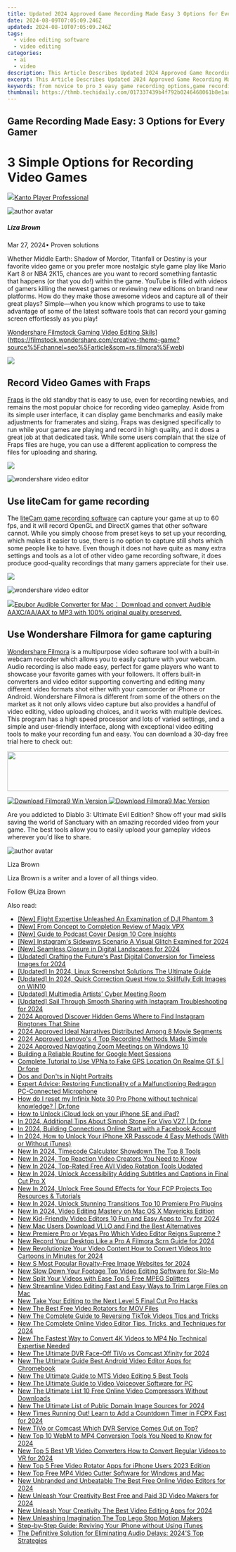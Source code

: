 ```yaml
---
title: Updated 2024 Approved Game Recording Made Easy 3 Options for Every Gamer
date: 2024-08-09T07:05:09.246Z
updated: 2024-08-10T07:05:09.246Z
tags: 
  - video editing software
  - video editing
categories: 
  - ai
  - video
description: This Article Describes Updated 2024 Approved Game Recording Made Easy 3 Options for Every Gamer
excerpt: This Article Describes Updated 2024 Approved Game Recording Made Easy 3 Options for Every Gamer
keywords: from novice to pro 3 easy game recording options,game recording made easy 3 options for every gamer,recording made easy 3 top options for video game enthusiasts,capture your gaming moments 3 easy recording options,streamline your recording 3 easy options for gamers,voice over recording made easy fcp tips for beginners and pros,gaming made easy 3 simple video game recording options
thumbnail: https://thmb.techidaily.com/017337439b4f792b0246468061b8e1aa8f8f36d01cdf2619fb3c06685fc0972f.jpg
---
```


## Game Recording Made Easy: 3 Options for Every Gamer

# 3 Simple Options for Recording Video Games

<!-- affiliate ads begin -->
<a href="https://secure.2checkout.com/order/checkout.php?PRODS=4742929&QTY=1&AFFILIATE=108875&CART=1"><img src="https://secure.avangate.com/images/merchant/e09fdffe648a30658a9657bbed7b2388/products/boxshot(2).png" border="0">Kanto Player Professional</a>
<!-- affiliate ads end -->
![author avatar](https://lh5.googleusercontent.com/-AIMmjowaFs4/AAAAAAAAAAI/AAAAAAAAABc/Y5UmwDaI7HU/s250-c-k/photo.jpg)

##### Liza Brown

 Mar 27, 2024• Proven solutions

Whether Middle Earth: Shadow of Mordor, Titanfall or Destiny is your favorite video game or you prefer more nostalgic style game play like Mario Kart 8 or NBA 2K15, chances are you want to record something fantastic that happens (or that you do!) within the game. YouTube is filled with videos of gamers killing the newest games or reviewing new editions on brand new platforms. How do they make those awesome videos and capture all of their great plays? Simple—when you know which programs to use to take advantage of some of the latest software tools that can record your gaming screen effortlessly as you play!

[Wondershare Filmstock Gaming Video Editing Skils](https://images.wondershare.com/filmora/article-images/learn-gaming-video-editing-skills-banner.png)](https://filmstock.wondershare.com/creative-theme-game?source%5Fchannel=seo%5Farticle&spm=rs.filmora%5Fweb)

<!-- affiliate ads begin -->
<a href="https://secure.2checkout.com/order/checkout.php?PRODS=3727260&QTY=1&AFFILIATE=108875&CART=1"><img src="http://www.aiseesoft.com/avangate/30p/banner.jpg" border="0"></a>
<!-- affiliate ads end -->
## Record Video Games with Fraps

[Fraps](http://www.fraps.com/) is the old standby that is easy to use, even for recording newbies, and remains the most popular choice for recording video gameplay. Aside from its simple user interface, it can display game benchmarks and easily make adjustments for framerates and sizing. Fraps was designed specifically to run while your games are playing and record in high quality, and it does a great job at that dedicated task. While some users complain that the size of Fraps files are huge, you can use a different application to compress the files for uploading and sharing.

<!-- affiliate ads begin -->
<a href="https://secure.2checkout.com/order/checkout.php?PRODS=4620778&QTY=1&AFFILIATE=108875&CART=1"><img src="https://secure.avangate.com/images/merchant/07dd4d5a72f5740ef0f035f201951476/300__250banner.jpg" border="0"></a>
<!-- affiliate ads end -->
![wondershare video editor](https://images.wondershare.com/images/multimedia/video-editor/fraps.jpg)

## Use liteCam for game recording

The [liteCam game recording software](https://www.litecam.net/en/) can capture your game at up to 60 fps, and it will record OpenGL and DirectX games that other software cannot. While you simply choose from preset keys to set up your recording, which makes it easier to use, there is no option to capture still shots which some people like to have. Even though it does not have quite as many extra settings and tools as a lot of other video game recording software, it does produce good-quality recordings that many gamers appreciate for their use.

<!-- affiliate ads begin -->
<a href="https://secure.2checkout.com/order/checkout.php?PRODS=4728277&QTY=1&AFFILIATE=108875&CART=1"><img src="https://secure.avangate.com/images/merchant/f7f07e7dab09533bc71247a5b29a7373/products/1_iDeviceMessageBox.png" border="0"></a>
<!-- affiliate ads end -->
![wondershare video editor](https://images.wondershare.com/images/multimedia/video-editor/litecam.jpg)

<!-- affiliate ads begin -->
<a href="https://secure.2checkout.com/order/checkout.php?PRODS=4713565&QTY=1&AFFILIATE=108875&CART=1"><img src="https://www.epubor.com/images/uppic/audible-converter-interface.png" border="0">Epubor Audible Converter for Mac： Download and convert Audible AAXC/AA/AAX to MP3 with 100% original quality preserved.</a>
<!-- affiliate ads end -->
## Use Wondershare Filmora for game capturing

[Wondershare Filmora](https://tools.techidaily.com/wondershare/filmora/download/) is a multipurpose video software tool with a built-in webcam recorder which allows you to easily capture with your webcam. Audio recording is also made easy, perfect for game players who want to showcase your favorite games with your followers. It offers built-in converters and video editor supporting converting and editing many different video formats shot either with your camcorder or iPhone or Android. Wondershare Filmora is different from some of the others on the market as it not only allows video capture but also provides a handful of video editing, video uploading choices, and it works with multiple devices. This program has a high speed processor and lots of varied settings, and a simple and user-friendly interface, along with exceptional video editing tools to make your recording fun and easy. You can download a 30-day free trial here to check out:

<!-- affiliate ads begin -->
<a href="https://vapordna.pxf.io/c/5597632/1494880/17238" target="_top" id="1494880"><img src="//a.impactradius-go.com/display-ad/17238-1494880" border="0" alt="" width="728" height="90"/></a><img height="0" width="0" src="https://imp.pxf.io/i/5597632/1494880/17238" style="position:absolute;visibility:hidden;" border="0" />
<!-- affiliate ads end -->
[![Download Filmora9 Win Version](https://images.wondershare.com/filmora/guide/download-btn-win.jpg) ](https://tools.techidaily.com/wondershare/filmora/download/) [![Download Filmora9 Mac Version](https://images.wondershare.com/filmora/guide/download-btn-mac.jpg) ](https://tools.techidaily.com/wondershare/filmora/download/)

Are you addicted to Diablo 3: Ultimate Evil Edition? Show off your mad skills saving the world of Sanctuary with an amazing recorded video from your game. The best tools allow you to easily upload your gameplay videos wherever you'd like to share.

![author avatar](https://lh5.googleusercontent.com/-AIMmjowaFs4/AAAAAAAAAAI/AAAAAAAAABc/Y5UmwDaI7HU/s250-c-k/photo.jpg)

Liza Brown

Liza Brown is a writer and a lover of all things video.

Follow @Liza Brown

<span class="atpl-alsoreadstyle">Also read:</span>
<div><ul>
<li><a href="https://some-techniques.techidaily.com/new-flight-expertise-unleashed-an-examination-of-dji-phantom-3/"><u>[New] Flight Expertise Unleashed  An Examination of DJI Phantom 3</u></a></li>
<li><a href="https://some-knowledge.techidaily.com/new-from-concept-to-completion-review-of-magix-vpx/"><u>[New] From Concept to Completion  Review of Magix VPX</u></a></li>
<li><a href="https://some-techniques.techidaily.com/new-guide-to-podcast-cover-design-10-core-insights/"><u>[New] Guide to Podcast Cover Design  10 Core Insights</u></a></li>
<li><a href="https://vp-tips.techidaily.com/new-instagrams-sideways-scenario-a-visual-glitch-examined-for-2024/"><u>[New] Instagram's Sideways Scenario  A Visual Glitch Examined for 2024</u></a></li>
<li><a href="https://fox-helps.techidaily.com/new-seamless-closure-in-digital-landscapes-for-2024/"><u>[New] Seamless Closure in Digital Landscapes for 2024</u></a></li>
<li><a href="https://fox-direct.techidaily.com/updated-crafting-the-futures-past-digital-conversion-for-timeless-images-for-2024/"><u>[Updated] Crafting the Future's Past  Digital Conversion for Timeless Images for 2024</u></a></li>
<li><a href="https://digital-screen-recording.techidaily.com/updated-in-2024-linux-screenshot-solutions-the-ultimate-guide/"><u>[Updated] In 2024, Linux Screenshot Solutions  The Ultimate Guide</u></a></li>
<li><a href="https://vp-tips.techidaily.com/updated-in-2024-quick-correction-quest-how-to-skillfully-edit-images-on-win10/"><u>[Updated] In 2024, Quick Correction Quest  How to Skillfully Edit Images on WIN10</u></a></li>
<li><a href="https://some-guidance.techidaily.com/updated-multimedia-artists-cyber-meeting-room/"><u>[Updated] Multimedia Artists' Cyber Meeting Room</u></a></li>
<li><a href="https://instagram-video-recordings.techidaily.com/updated-sail-through-smooth-sharing-with-instagram-troubleshooting-for-2024/"><u>[Updated] Sail Through Smooth Sharing with Instagram Troubleshooting for 2024</u></a></li>
<li><a href="https://fox-links.techidaily.com/2024-approved-discover-hidden-gems-where-to-find-instagram-ringtones-that-shine/"><u>2024 Approved  Discover Hidden Gems  Where to Find Instagram Ringtones That Shine</u></a></li>
<li><a href="https://article-posts.techidaily.com/2024-approved-ideal-narratives-distributed-among-8-movie-segments/"><u>2024 Approved  Ideal Narratives Distributed Among 8 Movie Segments</u></a></li>
<li><a href="https://screen-recording.techidaily.com/2024-approved-lenovos-4-top-recording-methods-made-simple/"><u>2024 Approved  Lenovo's 4 Top Recording Methods Made Simple</u></a></li>
<li><a href="https://extra-skills.techidaily.com/2024-approved-navigating-zoom-meetings-on-windows-10/"><u>2024 Approved  Navigating Zoom Meetings on Windows 10</u></a></li>
<li><a href="https://video-screen-grab.techidaily.com/building-a-reliable-routine-for-google-meet-sessions/"><u>Building a Reliable Routine for Google Meet Sessions</u></a></li>
<li><a href="https://fake-location.techidaily.com/complete-tutorial-to-use-vpna-to-fake-gps-location-on-realme-gt-5-drfone-by-drfone-virtual-android/"><u>Complete Tutorial to Use VPNa to Fake GPS Location On Realme GT 5 | Dr.fone</u></a></li>
<li><a href="https://visual-screen-recording.techidaily.com/dos-and-donts-in-night-portraits/"><u>Dos and Don'ts in Night Portraits</u></a></li>
<li><a href="https://sound-issues.techidaily.com/expert-advice-restoring-functionality-of-a-malfunctioning-redragon-pc-connected-microphone/"><u>Expert Advice: Restoring Functionality of a Malfunctioning Redragon PC-Connected Microphone</u></a></li>
<li><a href="https://techidaily.com/how-do-i-reset-my-infinix-note-30-pro-phone-without-technical-knowledge-drfone-by-drfone-reset-android-reset-android/"><u>How do I reset my Infinix Note 30 Pro Phone without technical knowledge? | Dr.fone</u></a></li>
<li><a href="https://activate-lock.techidaily.com/how-to-unlock-icloud-lock-on-your-iphone-se-and-ipad-by-drfone-ios/"><u>How to Unlock iCloud lock on your iPhone SE and iPad?</u></a></li>
<li><a href="https://change-location.techidaily.com/in-2024-additional-tips-about-sinnoh-stone-for-vivo-v27-drfone-by-drfone-virtual-android/"><u>In 2024, Additional Tips About Sinnoh Stone For Vivo V27 | Dr.fone</u></a></li>
<li><a href="https://facebook-clips.techidaily.com/in-2024-building-connections-online-start-with-a-facebook-account/"><u>In 2024, Building Connections Online  Start with a Facebook Account</u></a></li>
<li><a href="https://ios-unlock.techidaily.com/in-2024-how-to-unlock-your-iphone-xr-passcode-4-easy-methods-with-or-without-itunes-by-drfone-ios/"><u>In 2024, How to Unlock Your iPhone XR Passcode 4 Easy Methods (With or Without iTunes)</u></a></li>
<li><a href="https://ai-video-apps.techidaily.com/new-in-2024-timecode-calculator-showdown-the-top-8-tools/"><u>New In 2024, Timecode Calculator Showdown The Top 8 Tools</u></a></li>
<li><a href="https://ai-video-apps.techidaily.com/new-in-2024-top-reaction-video-creators-you-need-to-know/"><u>New In 2024, Top Reaction Video Creators You Need to Know</u></a></li>
<li><a href="https://ai-video-apps.techidaily.com/new-in-2024-top-rated-free-avi-video-rotation-tools-updated/"><u>New In 2024, Top-Rated Free AVI Video Rotation Tools Updated</u></a></li>
<li><a href="https://ai-video-apps.techidaily.com/new-in-2024-unlock-accessibility-adding-subtitles-and-captions-in-final-cut-pro-x/"><u>New In 2024, Unlock Accessibility Adding Subtitles and Captions in Final Cut Pro X</u></a></li>
<li><a href="https://ai-video-apps.techidaily.com/new-in-2024-unlock-free-sound-effects-for-your-fcp-projects-top-resources-and-tutorials/"><u>New In 2024, Unlock Free Sound Effects for Your FCP Projects Top Resources & Tutorials</u></a></li>
<li><a href="https://ai-video-apps.techidaily.com/new-in-2024-unlock-stunning-transitions-top-10-premiere-pro-plugins/"><u>New In 2024, Unlock Stunning Transitions Top 10 Premiere Pro Plugins</u></a></li>
<li><a href="https://ai-video-apps.techidaily.com/new-in-2024-video-editing-mastery-on-mac-os-x-mavericks-edition/"><u>New In 2024, Video Editing Mastery on Mac OS X Mavericks Edition</u></a></li>
<li><a href="https://ai-video-apps.techidaily.com/new-kid-friendly-video-editors-10-fun-and-easy-apps-to-try-for-2024/"><u>New Kid-Friendly Video Editors 10 Fun and Easy Apps to Try for 2024</u></a></li>
<li><a href="https://ai-video-apps.techidaily.com/new-mac-users-download-vllo-and-find-the-best-alternatives/"><u>New Mac Users Download VLLO and Find the Best Alternatives</u></a></li>
<li><a href="https://ai-video-apps.techidaily.com/new-premiere-pro-or-vegas-pro-which-video-editor-reigns-supreme/"><u>New Premiere Pro or Vegas Pro Which Video Editor Reigns Supreme ?</u></a></li>
<li><a href="https://ai-video-apps.techidaily.com/new-record-your-desktop-like-a-pro-a-filmora-scrn-guide-for-2024/"><u>New Record Your Desktop Like a Pro A Filmora Scrn Guide for 2024</u></a></li>
<li><a href="https://ai-video-apps.techidaily.com/new-revolutionize-your-video-content-how-to-convert-videos-into-cartoons-in-minutes-for-2024/"><u>New Revolutionize Your Video Content How to Convert Videos Into Cartoons in Minutes for 2024</u></a></li>
<li><a href="https://ai-video-apps.techidaily.com/new-s-most-popular-royalty-free-image-websites-for-2024/"><u>New S Most Popular Royalty-Free Image Websites for 2024</u></a></li>
<li><a href="https://ai-video-apps.techidaily.com/new-slow-down-your-footage-top-video-editing-software-for-slo-mo/"><u>New Slow Down Your Footage Top Video Editing Software for Slo-Mo</u></a></li>
<li><a href="https://ai-video-apps.techidaily.com/new-split-your-videos-with-ease-top-5-free-mpeg-splitters/"><u>New Split Your Videos with Ease Top 5 Free MPEG Splitters</u></a></li>
<li><a href="https://ai-video-apps.techidaily.com/new-streamline-video-editing-fast-and-easy-ways-to-trim-large-files-on-mac/"><u>New Streamline Video Editing Fast and Easy Ways to Trim Large Files on Mac</u></a></li>
<li><a href="https://ai-video-apps.techidaily.com/new-take-your-editing-to-the-next-level-5-final-cut-pro-hacks/"><u>New Take Your Editing to the Next Level 5 Final Cut Pro Hacks</u></a></li>
<li><a href="https://ai-video-apps.techidaily.com/new-the-best-free-video-rotators-for-mov-files/"><u>New The Best Free Video Rotators for MOV Files</u></a></li>
<li><a href="https://ai-video-apps.techidaily.com/new-the-complete-guide-to-reversing-tiktok-videos-tips-and-tricks/"><u>New The Complete Guide to Reversing TikTok Videos Tips and Tricks</u></a></li>
<li><a href="https://ai-video-apps.techidaily.com/new-the-complete-online-video-editor-tips-tricks-and-techniques-for-2024/"><u>New The Complete Online Video Editor Tips, Tricks, and Techniques for 2024</u></a></li>
<li><a href="https://ai-video-apps.techidaily.com/new-the-fastest-way-to-convert-4k-videos-to-mp4-no-technical-expertise-needed/"><u>New The Fastest Way to Convert 4K Videos to MP4 No Technical Expertise Needed</u></a></li>
<li><a href="https://ai-video-apps.techidaily.com/new-the-ultimate-dvr-face-off-tivo-vs-comcast-xfinity-for-2024/"><u>New The Ultimate DVR Face-Off TiVo vs Comcast Xfinity for 2024</u></a></li>
<li><a href="https://ai-video-apps.techidaily.com/new-the-ultimate-guide-best-android-video-editor-apps-for-chromebook/"><u>New The Ultimate Guide Best Android Video Editor Apps for Chromebook</u></a></li>
<li><a href="https://ai-video-apps.techidaily.com/new-the-ultimate-guide-to-mts-video-editing-5-best-tools/"><u>New The Ultimate Guide to MTS Video Editing 5 Best Tools</u></a></li>
<li><a href="https://ai-video-apps.techidaily.com/new-the-ultimate-guide-to-video-voiceover-software-for-pc/"><u>New The Ultimate Guide to Video Voiceover Software for PC</u></a></li>
<li><a href="https://ai-video-apps.techidaily.com/new-the-ultimate-list-10-free-online-video-compressors-without-downloads/"><u>New The Ultimate List 10 Free Online Video Compressors Without Downloads</u></a></li>
<li><a href="https://ai-video-apps.techidaily.com/new-the-ultimate-list-of-public-domain-image-sources-for-2024/"><u>New The Ultimate List of Public Domain Image Sources for 2024</u></a></li>
<li><a href="https://ai-video-apps.techidaily.com/new-times-running-out-learn-to-add-a-countdown-timer-in-fcpx-fast-for-2024/"><u>New Times Running Out! Learn to Add a Countdown Timer in FCPX Fast for 2024</u></a></li>
<li><a href="https://ai-video-apps.techidaily.com/new-tivo-or-comcast-which-dvr-service-comes-out-on-top/"><u>New TiVo or Comcast Which DVR Service Comes Out on Top?</u></a></li>
<li><a href="https://ai-video-apps.techidaily.com/new-top-10-webm-to-mp4-conversion-tools-you-need-to-know-for-2024/"><u>New Top 10 WebM to MP4 Conversion Tools You Need to Know for 2024</u></a></li>
<li><a href="https://ai-video-apps.techidaily.com/new-top-5-best-vr-video-converters-how-to-convert-regular-videos-to-vr-for-2024/"><u>New Top 5 Best VR Video Converters How to Convert Regular Videos to VR for 2024</u></a></li>
<li><a href="https://ai-video-apps.techidaily.com/new-top-5-free-video-rotator-apps-for-iphone-users-2023-edition/"><u>New Top 5 Free Video Rotator Apps for iPhone Users 2023 Edition</u></a></li>
<li><a href="https://ai-video-apps.techidaily.com/new-top-free-mp4-video-cutter-software-for-windows-and-mac/"><u>New Top Free MP4 Video Cutter Software for Windows and Mac</u></a></li>
<li><a href="https://ai-video-apps.techidaily.com/new-unbranded-and-unbeatable-the-best-free-online-video-editors-for-2024/"><u>New Unbranded and Unbeatable The Best Free Online Video Editors for 2024</u></a></li>
<li><a href="https://ai-video-apps.techidaily.com/new-unleash-your-creativity-best-free-and-paid-3d-video-makers-for-2024/"><u>New Unleash Your Creativity Best Free and Paid 3D Video Makers for 2024</u></a></li>
<li><a href="https://ai-video-apps.techidaily.com/new-unleash-your-creativity-the-best-video-editing-apps-for-2024/"><u>New Unleash Your Creativity The Best Video Editing Apps for 2024</u></a></li>
<li><a href="https://ai-video-apps.techidaily.com/new-unleashing-imagination-the-top-lego-stop-motion-makers/"><u>New Unleashing Imagination The Top Lego Stop Motion Makers</u></a></li>
<li><a href="https://fox-that.techidaily.com/step-by-step-guide-reviving-your-iphone-without-using-itunes/"><u>Step-by-Step Guide: Reviving Your iPhone without Using iTunes</u></a></li>
<li><a href="https://sound-issues.techidaily.com/the-definitive-solution-for-eliminating-audio-delays-2024s-top-strategies/"><u>The Definitive Solution for Eliminating Audio Delays: 2024'S Top Strategies</u></a></li>
</ul></div>

<ins class="adsbygoogle"
      style="display:block"
      data-ad-client="ca-pub-7571918770474297"
      data-ad-slot="8358498916"
      data-ad-format="auto"
      data-full-width-responsive="true"></ins>